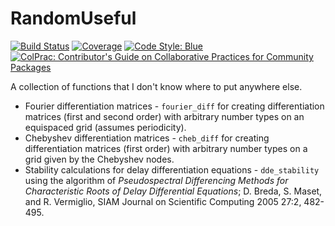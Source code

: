 # RandomUseful

[![Build Status](https://github.com/dawbarton/RandomUseful.jl/workflows/CI/badge.svg)](https://github.com/dawbarton/RandomUseful.jl/actions)
[![Coverage](https://codecov.io/gh/dawbarton/RandomUseful.jl/branch/master/graph/badge.svg)](https://codecov.io/gh/dawbarton/RandomUseful.jl)
[![Code Style: Blue](https://img.shields.io/badge/code%20style-blue-4495d1.svg)](https://github.com/invenia/BlueStyle)
[![ColPrac: Contributor's Guide on Collaborative Practices for Community Packages](https://img.shields.io/badge/ColPrac-Contributor's%20Guide-blueviolet)](https://github.com/SciML/ColPrac)

A collection of functions that I don't know where to put anywhere else.

* Fourier differentiation matrices - `fourier_diff` for creating differentiation matrices (first and second order) with arbitrary number types on an equispaced grid (assumes periodicity).
* Chebyshev differentiation matrices - `cheb_diff` for creating differentiation matrices (first order) with arbitrary number types on a grid given by the Chebyshev nodes.
* Stability calculations for delay differentiation equations - `dde_stability` using the algorithm of  *Pseudospectral Differencing Methods for Characteristic Roots of Delay Differential Equations*; D. Breda, S. Maset, and R. Vermiglio, SIAM Journal on Scientific Computing 2005 27:2, 482-495.
